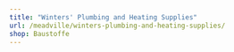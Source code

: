 ```yaml
---
title: "Winters' Plumbing and Heating Supplies"
url: /meadville/winters-plumbing-and-heating-supplies/
shop: Baustoffe
---
```

